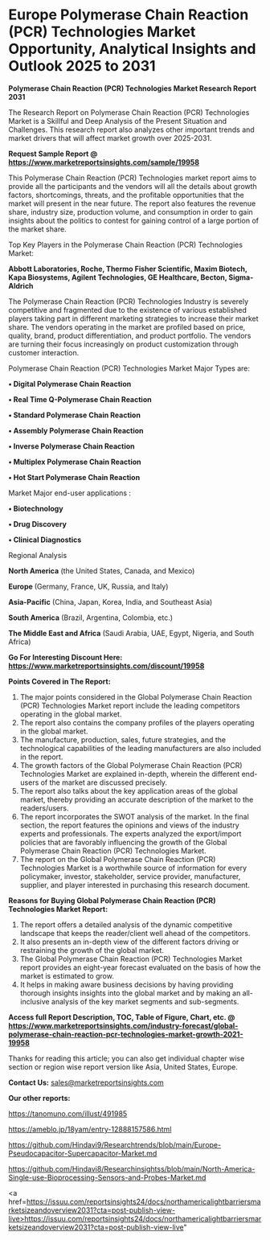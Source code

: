 # Europe Polymerase Chain Reaction (PCR) Technologies Market Opportunity, Analytical Insights and Outlook 2025 to 2031

<strong>Polymerase Chain Reaction (PCR) Technologies Market Research Report 2031</strong>

The Research Report on Polymerase Chain Reaction (PCR) Technologies Market is a Skillful and Deep Analysis of the Present Situation and Challenges. This research report also analyzes other important trends and market drivers that will affect market growth over 2025-2031.

<strong>Request Sample Report @ <a href=https://www.marketreportsinsights.com/sample/19958>https://www.marketreportsinsights.com/sample/19958</a></strong>

This Polymerase Chain Reaction (PCR) Technologies market report aims to provide all the participants and the vendors will all the details about growth factors, shortcomings, threats, and the profitable opportunities that the market will present in the near future. The report also features the revenue share, industry size, production volume, and consumption in order to gain insights about the politics to contest for gaining control of a large portion of the market share.

Top Key Players in the Polymerase Chain Reaction (PCR) Technologies Market:

<strong>Abbott Laboratories, Roche, Thermo Fisher Scientific, Maxim Biotech, Kapa Biosystems, Agilent Technologies, GE Healthcare, Becton, Sigma-Aldrich</strong>

The Polymerase Chain Reaction (PCR) Technologies Industry is severely competitive and fragmented due to the existence of various established players taking part in different marketing strategies to increase their market share. The vendors operating in the market are profiled based on price, quality, brand, product differentiation, and product portfolio. The vendors are turning their focus increasingly on product customization through customer interaction.

Polymerase Chain Reaction (PCR) Technologies Market Major Types are:

<strong>• Digital Polymerase Chain Reaction

• Real Time Q-Polymerase Chain Reaction

• Standard Polymerase Chain Reaction

• Assembly Polymerase Chain Reaction

• Inverse Polymerase Chain Reaction

• Multiplex Polymerase Chain Reaction

• Hot Start Polymerase Chain Reaction</strong>

Market Major end-user applications :

<strong>• Biotechnology

• Drug Discovery

• Clinical Diagnostics</strong>

Regional Analysis

</u><strong><b>North America</b></strong> (the United States, Canada, and Mexico)

<strong><b>Europe </b></strong>(Germany, France, UK, Russia, and Italy)

<strong><b>Asia-Pacific</b></strong> (China, Japan, Korea, India, and Southeast Asia)

<strong><b>South America</b></strong> (Brazil, Argentina, Colombia, etc.)

<strong><b>The Middle East and Africa</b></strong> (Saudi Arabia, UAE, Egypt, Nigeria, and South Africa)

<strong>Go For Interesting Discount Here: <a href=https://www.marketreportsinsights.com/discount/19958>https://www.marketreportsinsights.com/discount/19958</a></strong>

<strong>Points Covered in The Report:</strong>
<ol>
  <li>The major points considered in the Global Polymerase Chain Reaction (PCR) Technologies Market report include the leading competitors operating in the global market.</li>
  <li>The report also contains the company profiles of the players operating in the global market.</li>
  <li>The manufacture, production, sales, future strategies, and the technological capabilities of the leading manufacturers are also included in the report.</li>
  <li>The growth factors of the Global Polymerase Chain Reaction (PCR) Technologies Market are explained in-depth, wherein the different end-users of the market are discussed precisely.</li>
  <li>The report also talks about the key application areas of the global market, thereby providing an accurate description of the market to the readers/users.</li>
  <li>The report incorporates the SWOT analysis of the market. In the final section, the report features the opinions and views of the industry experts and professionals. The experts analyzed the export/import policies that are favorably influencing the growth of the Global Polymerase Chain Reaction (PCR) Technologies Market.</li>
  <li>The report on the Global Polymerase Chain Reaction (PCR) Technologies Market is a worthwhile source of information for every policymaker, investor, stakeholder, service provider, manufacturer, supplier, and player interested in purchasing this research document.</li>
</ol>
<strong>Reasons for Buying Global Polymerase Chain Reaction (PCR) Technologies Market Report:</strong>

<ol>
  <li>The report offers a detailed analysis of the dynamic competitive landscape that keeps the reader/client well ahead of the competitors.</li>
  <li>It also presents an in-depth view of the different factors driving or restraining the growth of the global market.</li>
  <li>The Global Polymerase Chain Reaction (PCR) Technologies Market report provides an eight-year forecast evaluated on the basis of how the market is estimated to grow.</li>
  <li>It helps in making aware business decisions by having providing thorough insights insights into the global market and by making an all-inclusive analysis of the key market segments and sub-segments.</li>
</ol>
<strong>Access full Report Description, TOC, Table of Figure, Chart, etc. @ <a href=https://www.marketreportsinsights.com/industry-forecast/global-polymerase-chain-reaction-pcr-technologies-market-growth-2021-19958>https://www.marketreportsinsights.com/industry-forecast/global-polymerase-chain-reaction-pcr-technologies-market-growth-2021-19958</a></strong>


Thanks for reading this article; you can also get individual chapter wise section or region wise report version like Asia, United States, Europe.

<strong>Contact Us:</strong>
sales@marketreportsinsights.com

<strong>Our other reports:</strong>

<a href=https://tanomuno.com/illust/491985>https://tanomuno.com/illust/491985</a>

<a href=https://ameblo.jp/18yam/entry-12888157586.html>https://ameblo.jp/18yam/entry-12888157586.html</a>

<a href=https://github.com/Hindavi9/Researchtrends/blob/main/Europe-Pseudocapacitor-Supercapacitor-Market.md>https://github.com/Hindavi9/Researchtrends/blob/main/Europe-Pseudocapacitor-Supercapacitor-Market.md</a>

<a href=https://github.com/Hindavi8/Researchinsightss/blob/main/North-America-Single-use-Bioprocessing-Sensors-and-Probes-Market.md>https://github.com/Hindavi8/Researchinsightss/blob/main/North-America-Single-use-Bioprocessing-Sensors-and-Probes-Market.md</a>

<a href=https://issuu.com/reportsinsights24/docs/northamericalightbarriersmarketsizeandoverview2031?cta=post-publish-view-live>https://issuu.com/reportsinsights24/docs/northamericalightbarriersmarketsizeandoverview2031?cta=post-publish-view-live</a>"
